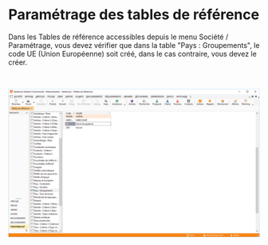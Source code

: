 # Paramétrage des tables de référence

Dans les Tables de référence accessibles depuis le menu Société / Paramétrage, vous devez vérifier que dans la table "Pays : Groupements", le code UE (Union Européenne) soit créé, dans le cas contraire, vous devez le créer.


 


![](Table_de_references_Pays_groupement.png)


